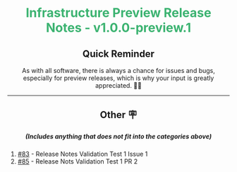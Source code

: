 <h1 align="center" style='color:mediumseagreen;font-weight:bold'>
    Infrastructure Preview Release Notes - v1.0.0-preview.1
</h1>

<h2 align="center" style='font-weight:bold'>Quick Reminder</h2>

<div align="center">

As with all software, there is always a chance for issues and bugs, especially for preview releases, which is why your input is greatly appreciated. 🙏🏼
</div>

---

<h2 style="font-weight:bold" align="center">Other 🪧</h2>
<h5 align="center">(Includes anything that does not fit into the categories above)</h5>

1. [#83](https://github.com/KinsonDigital/Infrastructure/issues/83) - Release Notes Validation Test 1 Issue 1
2. [#85](https://github.com/KinsonDigital/Infrastructure/pull/85) - Release Nots Validation Test 1 PR 2
